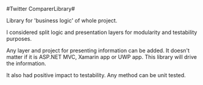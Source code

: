 #Twitter ComparerLibrary#

Library for 'business logic' of whole project. 

I considered split logic and presentation layers for modularity and testability purposes.

Any layer and project for presenting information can be added. It doesn't matter if it is ASP.NET MVC, Xamarin app or UWP app. This library will drive the information.

It also had positive impact to testability. Any method can be unit tested.